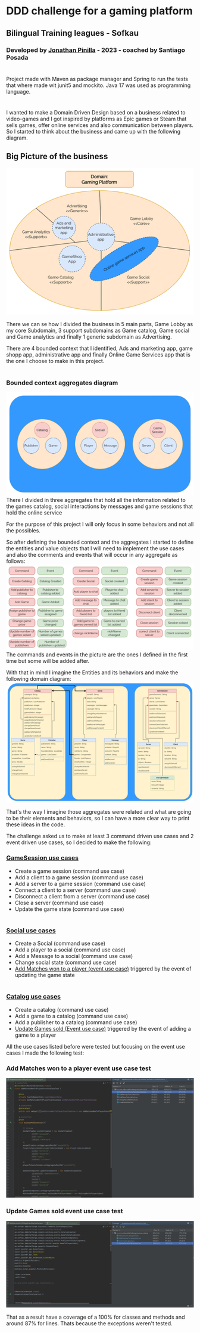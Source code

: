 # DDD challenge for a gaming platform

## Bilingual Training leagues - Sofkau

### Developed by [Jonathan Pinilla](https://github.com/JonathanPinilla) - 2023 - coached by Santiago Posada
#
Project made with Maven as package manager and Spring to run the tests that where made wit junit5 and mockito.
Java 17 was used as programming language.
#
I wanted to make a Domain Driven Design based on a business related to video-games and I got inspired by platforms as Epic games or Steam that sells games, offer online services and also communication between players.
So I started to think about the business and came up with the following diagram.
## Big Picture of the business
![Big picture game platform](https://github.com/JonathanPinilla/ddd-challenge/blob/master/readmeFiles/bigPicture.png?raw=true)

There we can se how I divided the business in 5 main parts, Game Lobby as my core Subdomain, 3 support subdomains as Game catalog, Game social and Game analytics and finally 1 generic subdomain as Advertising.

There are 4 bounded context that I identified, Ads and marketing app, game shopp app, administrative app and finally Online Game Services app that is the one I choose to make in this project.
#
### Bounded context aggregates diagram
![Bounded context aggregates diagram](https://github.com/JonathanPinilla/ddd-challenge/blob/master/readmeFiles/OnlineGameServicesBoundedContext.png?raw=true)
There I divided in three aggregates that hold all the information related to the games catalog, social interactions by messages and game sessions that hold the online service

For the purpose of this project I will only focus in some behaviors and not all the possibles.

So after defining the bounded context and the aggregates I started to define the entities and value objects that I will need to implement the use cases and also the comments and events that will occur in any aggregate as follows:
![Commands and events](https://github.com/JonathanPinilla/ddd-challenge/blob/master/readmeFiles/commandsAndEventsProposal.png?raw=true)
The commands and events in the picture are the ones I defined in the first time but some will be added after.

With that in mind I imagine the Entities and its behaviors and make the following domain diagram:
![Entities and behaviors](https://github.com/JonathanPinilla/ddd-challenge/blob/master/readmeFiles/domainModel.png?raw=true)

That's the way I imagine those aggregates were related and what are going to be their elements and behaviors, so I can have a more clear way to print these ideas in the code.

The challenge asked us to make at least 3 command driven use cases and 2 event driven use cases, so I decided to make the following:
### [GameSession use cases](https://github.com/JonathanPinilla/ddd-challenge/tree/master/src/main/java/co/com/sofkau/dddchallenge/business/gameSession)
- Create a game session (command use case)
- Add a client to a game session (command use case)
- Add a server to a game session (command use case)
- Connect a client to a server (command use case)
- Disconnect a client from a server (command use case)
- Close a server (command use case)
- Update the game state (command use case)
#
### [Social use cases](https://github.com/JonathanPinilla/ddd-challenge/tree/master/src/main/java/co/com/sofkau/dddchallenge/business/social)
- Create a Social (command use case)
- Add a player to a social (command use case)
- Add a Message to a social (command use case)
- Change social state (command use case)
- [Add Matches won to a player (event use case)](https://github.com/JonathanPinilla/ddd-challenge/blob/master/src/main/java/co/com/sofkau/dddchallenge/business/social/AddMatchesWonToPlayerEventUseCase.java) triggered by the event of updating the game state
#
### [Catalog use cases](https://github.com/JonathanPinilla/ddd-challenge/tree/master/src/main/java/co/com/sofkau/dddchallenge/business/catalog)
- Create a catalog (command use case)
- Add a game to a catalog (command use case)
- Add a publisher to a catalog (command use case)
- [Update Games sold (Event use case)](https://github.com/JonathanPinilla/ddd-challenge/blob/master/src/main/java/co/com/sofkau/dddchallenge/business/catalog/UpdateGamesSoldEventUseCase.java) triggered by the event of adding a game to a player

All the use cases listed before were tested but focusing on the event use cases I made the following test:

### Add Matches won to a player event use case test
![Add Matches to a player use case test](https://github.com/JonathanPinilla/ddd-challenge/blob/master/readmeFiles/AddMatchesWonEventUseCaseCoverage.png?raw=true)

### Update Games sold event use case test
![Update Games sold event use case test](https://github.com/JonathanPinilla/ddd-challenge/blob/master/readmeFiles/UpdateGamesSoldEventUseCaseCoverage.png?raw=true)

That as a result have a coverage of a 100% for classes and methods and around 87% for lines. Thats because the exceptions weren't tested.

